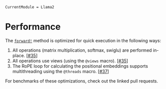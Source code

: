 ```@meta
CurrentModule = Llama2
```

# Performance
The [`forward!`](@ref) method is optimized for quick execution in the following ways:
1. All operations (matrix multiplication, softmax, swiglu) are performed in-place. [[#35](https://github.com/kleincode/Llama2.jl/pull/35)]
2. All operations use views (using the `@views` macro). [[#35](https://github.com/kleincode/Llama2.jl/pull/35)]
3. The RoPE loop for calculating the positional embeddings supports multithreading using the `@threads` macro. [[#37](https://github.com/kleincode/Llama2.jl/pull/37)]

For benchmarks of these optimizations, check out the linked pull requests.